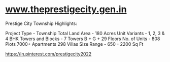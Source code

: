 # www.theprestigecity.gen.in
Prestige City Township Highlights:

Project Type - Township
Total Land Area - 180 Acres
Unit Variants - 1, 2, 3 & 4 BHK
Towers and Blocks - 7 Towers B + G + 29 Floors
No. of Units - 808 Plots 7000+ Apartments 298 Villas
Size Range - 650 - 2200 Sq Ft

https://in.pinterest.com/prestigecity2022
